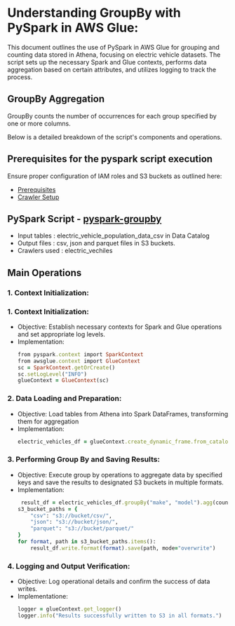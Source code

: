 # Understanding GroupBy with PySpark in AWS Glue:

This document outlines the use of PySpark in AWS Glue for grouping and counting data stored in Athena, focusing on electric vehicle datasets. The script sets up the necessary Spark and Glue contexts, performs data aggregation based on certain attributes, and utilizes logging to track the process. 

## GroupBy Aggregation

GroupBy counts the number of occurrences for each group specified by one or more columns.

Below is a detailed breakdown of the script's components and operations.

## Prerequisites for the pyspark script execution

Ensure proper configuration of IAM roles and S3 buckets as outlined here:

* [Prerequisites]((/prerequisites.md)) 
* [Crawler Setup](/aws-glue-crawler.md)

## PySpark Script - [pyspark-groupby](../glue-code/ti-pyspark-groupby.py)
- Input tables         : electric_vehicle_population_data_csv in Data Catalog
- Output files         : csv, json and parquet files in S3 buckets.
- Crawlers used        : electric_vechiles


## Main Operations
### 1. Context Initialization:
  ### 1. Context Initialization:
  - Objective: Establish necessary contexts for Spark and Glue operations and set appropriate log levels.
  - Implementation:
    ```ruby
    from pyspark.context import SparkContext
    from awsglue.context import GlueContext
    sc = SparkContext.getOrCreate()
    sc.setLogLevel("INFO")
    glueContext = GlueContext(sc)
    ```
### 2. Data Loading and Preparation:
  - Objective: Load tables from Athena into Spark DataFrames, transforming them for aggregation
  - Implementation:
    ```ruby
    electric_vehicles_df = glueContext.create_dynamic_frame.from_catalog(database="glue_db", table_name="electric_vehicle_population_data_csv").toDF()
    ```

### 3. Performing Group By and Saving Results:
   - Objective: Execute group by operations to aggregate data by specified keys and save the results to designated S3 buckets in multiple formats.
   - Implementation:
      ```ruby
       result_df = electric_vehicles_df.groupBy("make", "model").agg(count("*").alias("count"))
      s3_bucket_paths = {
          "csv": "s3://bucket/csv/",
          "json": "s3://bucket/json/",
          "parquet": "s3://bucket/parquet/"
      }
      for format, path in s3_bucket_paths.items():
          result_df.write.format(format).save(path, mode="overwrite")
     ```
      
### 4. Logging and Output Verification:
   - Objective: Log operational details and confirm the success of data writes.
   - Implementatione:
       ```ruby
      logger = glueContext.get_logger()
      logger.info("Results successfully written to S3 in all formats.")

     ```

